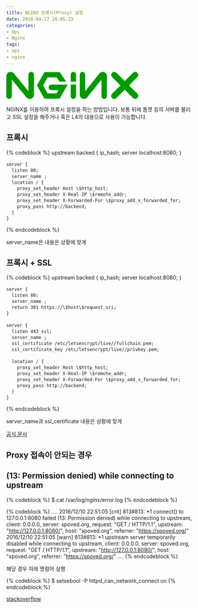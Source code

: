 ```yaml
---
title: NGINX 프록시(Proxy) 설정
date: 2018-04-27 20:05:23
categories:
- Ops
- Nginx
tags:
- ops
- nginx
---
```

![](/images/nginx/nginx.png)

NGINX를 이용하여 프록시 설정을 하는 방법입니다.
보통 뒤에 톰캣 등의 서버를 물리고 SSL 설정을 해주거나 혹은 L4의 대용으로 사용이 가능합니다.

## 프록시

{% codeblock %}
    upstream backed {
      ip_hash;
      server localhost:8080;
    }
    
    server {
      listen 80;
      server_name ;
      location / {
        proxy_set_header Host \$http_host;
        proxy_set_header X-Real-IP \$remote_addr;
        proxy_set_header X-Forwarded-For \$proxy_add_x_forwarded_for;
        proxy_pass http://backend;
      }
    }
{% endcodeblock %}
    
server_name은 내용은 상황에 맞게

## 프록시 + SSL

{% codeblock %}
    upstream backed {
      ip_hash;
      server localhost:8080;
    }
    
    server {
      listen 80;
      server_name ;
      return 301 https://\$host\$request_uri;
    }
    
    server {
      listen 443 ssl;
      server_name ;
      ssl_certificate /etc/letsencrypt/live//fullchain.pem;
      ssl_certificate_key /etc/letsencrypt/live//privkey.pem;
    
      location / {
        proxy_set_header Host \$http_host;
        proxy_set_header X-Real-IP \$remote_addr;
        proxy_set_header X-Forwarded-For \$proxy_add_x_forwarded_for;
        proxy_pass http://backend;
      }
    }
{% endcodeblock %}

server_name과 ssl_certificate 내용은 상황에 맞게

[공식 문서](https://docs.nginx.com/nginx/admin-guide/web-server/reverse-proxy/)

## Proxy 접속이 안되는 경우

## (13: Permission denied) while connecting to upstream

{% codeblock %}
    $ cat /var/log/nginx/error.log
{% endcodeblock %}

{% codeblock %}
    ....
    2016/12/10 22:51:05 [crit] 813#813: *1 connect() to 127.0.0.1:8080 failed (13: Permission denied) while connecting to upstream, client: 0.0.0.0, server: spoved.org, request: "GET / HTTP/1.1", upstream: "http://127.0.0.1:8080/", host: "spoved.org", referrer: "https://spoved.org/"
    2016/12/10 22:51:05 [warn] 813#813: *1 upstream server temporarily disabled while connecting to upstream, client: 0.0.0.0, server: spoved.org, request: "GET / HTTP/1.1", upstream: "http://127.0.0.1:8080/", host: "spoved.org", referrer: "https://spoved.org/"
    ....
{% endcodeblock %}

해당 경우 아래 명령어 실행

{% codeblock %}
    $ setsebool -P httpd_can_network_connect on
{% endcodeblock %}

[stackoverflow](https://stackoverflow.com/questions/23948527/13-permission-denied-while-connecting-to-upstreamnginx)